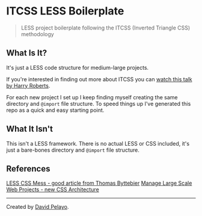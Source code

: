 # ITCSS LESS Boilerplate

> LESS project boilerplate following the ITCSS (Inverted Triangle CSS) methodology

## What Is It?

It's just a LESS code structure for medium-large projects.

If you're interested in finding out more about ITCSS you can [watch this talk by Harry Roberts](http://youtu.be/1OKZOV-iLj4).

For each new project I set up I keep finding myself creating the same directory and `@import` file structure. To speed things up I've generated this repo as a quick and easy starting point.

## What It Isn't

This isn't a LESS framework. There is no actual LESS or CSS included, it's just a bare-bones directory and `@import` file structure.

## References

[LESS CSS Mess - good article from Thomas Byttebier](http://thomasbyttebier.be/blog/less-css-mess)
[Manage Large Scale Web Projects - new CSS Architecture](http://www.creativebloq.com/web-design/manage-large-scale-web-projects-new-css-architecture-itcss-41514731)

---

Created by [David Pelayo](http://davidpelayo.com/).
